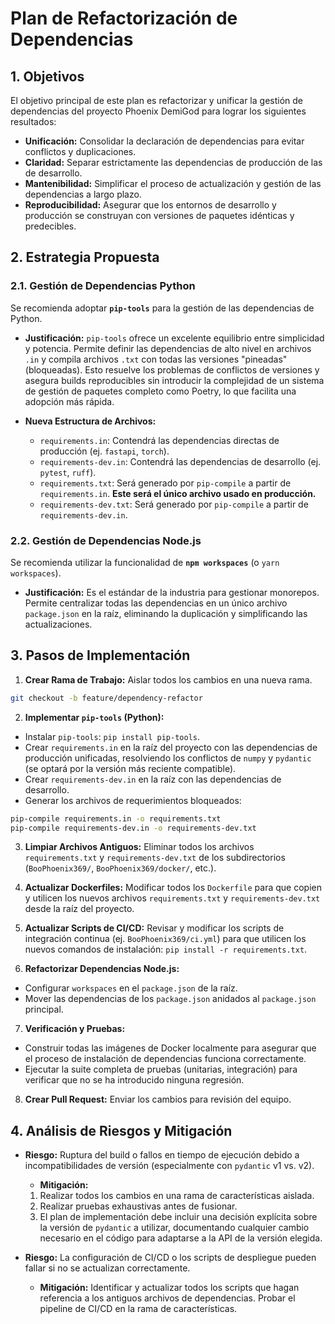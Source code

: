 # Plan de Refactorización de Dependencias

## 1. Objetivos

El objetivo principal de este plan es refactorizar y unificar la gestión de dependencias del proyecto Phoenix DemiGod para lograr los siguientes resultados:

* **Unificación:** Consolidar la declaración de dependencias para evitar conflictos y duplicaciones.
* **Claridad:** Separar estrictamente las dependencias de producción de las de desarrollo.
* **Mantenibilidad:** Simplificar el proceso de actualización y gestión de las dependencias a largo plazo.
* **Reproducibilidad:** Asegurar que los entornos de desarrollo y producción se construyan con versiones de paquetes idénticas y predecibles.

## 2. Estrategia Propuesta

### 2.1. Gestión de Dependencias Python

Se recomienda adoptar **`pip-tools`** para la gestión de las dependencias de Python.

* **Justificación:** `pip-tools` ofrece un excelente equilibrio entre simplicidad y potencia. Permite definir las dependencias de alto nivel en archivos `.in` y compila archivos `.txt` con todas las versiones "pineadas" (bloqueadas). Esto resuelve los problemas de conflictos de versiones y asegura builds reproducibles sin introducir la complejidad de un sistema de gestión de paquetes completo como Poetry, lo que facilita una adopción más rápida.

* **Nueva Estructura de Archivos:**
  * `requirements.in`: Contendrá las dependencias directas de producción (ej. `fastapi`, `torch`).
  * `requirements-dev.in`: Contendrá las dependencias de desarrollo (ej. `pytest`, `ruff`).
  * `requirements.txt`: Será generado por `pip-compile` a partir de `requirements.in`. **Este será el único archivo usado en producción.**
  * `requirements-dev.txt`: Será generado por `pip-compile` a partir de `requirements-dev.in`.

### 2.2. Gestión de Dependencias Node.js

Se recomienda utilizar la funcionalidad de **`npm workspaces`** (o `yarn workspaces`).

* **Justificación:** Es el estándar de la industria para gestionar monorepos. Permite centralizar todas las dependencias en un único archivo `package.json` en la raíz, eliminando la duplicación y simplificando las actualizaciones.

## 3. Pasos de Implementación

1. **Crear Rama de Trabajo:** Aislar todos los cambios en una nueva rama.

```bash
git checkout -b feature/dependency-refactor
```

2. **Implementar `pip-tools` (Python):**
  * Instalar `pip-tools`: `pip install pip-tools`.
  * Crear `requirements.in` en la raíz del proyecto con las dependencias de producción unificadas, resolviendo los conflictos de `numpy` y `pydantic` (se optará por la versión más reciente compatible).
  * Crear `requirements-dev.in` en la raíz con las dependencias de desarrollo.
  * Generar los archivos de requerimientos bloqueados:

```bash
pip-compile requirements.in -o requirements.txt
pip-compile requirements-dev.in -o requirements-dev.txt
```

3. **Limpiar Archivos Antiguos:** Eliminar todos los archivos `requirements.txt` y `requirements-dev.txt` de los subdirectorios (`BooPhoenix369/`, `BooPhoenix369/docker/`, etc.).

4. **Actualizar Dockerfiles:** Modificar todos los `Dockerfile` para que copien y utilicen los nuevos archivos `requirements.txt` y `requirements-dev.txt` desde la raíz del proyecto.

5. **Actualizar Scripts de CI/CD:** Revisar y modificar los scripts de integración continua (ej. `BooPhoenix369/ci.yml`) para que utilicen los nuevos comandos de instalación: `pip install -r requirements.txt`.

6. **Refactorizar Dependencias Node.js:**
  * Configurar `workspaces` en el `package.json` de la raíz.
  * Mover las dependencias de los `package.json` anidados al `package.json` principal.

7. **Verificación y Pruebas:**
  * Construir todas las imágenes de Docker localmente para asegurar que el proceso de instalación de dependencias funciona correctamente.
  * Ejecutar la suite completa de pruebas (unitarias, integración) para verificar que no se ha introducido ninguna regresión.

8. **Crear Pull Request:** Enviar los cambios para revisión del equipo.

## 4. Análisis de Riesgos y Mitigación

* **Riesgo:** Ruptura del build o fallos en tiempo de ejecución debido a incompatibilidades de versión (especialmente con `pydantic` v1 vs. v2).
    *   **Mitigación:**
    1. Realizar todos los cambios en una rama de características aislada.
    2. Realizar pruebas exhaustivas antes de fusionar.
    3. El plan de implementación debe incluir una decisión explícita sobre la versión de `pydantic` a utilizar, documentando cualquier cambio necesario en el código para adaptarse a la API de la versión elegida.

* **Riesgo:** La configuración de CI/CD o los scripts de despliegue pueden fallar si no se actualizan correctamente.
  * **Mitigación:** Identificar y actualizar todos los scripts que hagan referencia a los antiguos archivos de dependencias. Probar el pipeline de CI/CD en la rama de características.